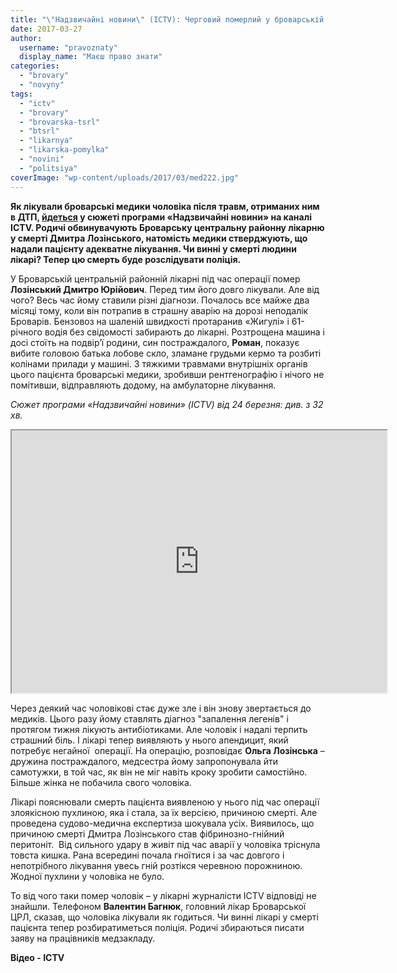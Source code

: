 ```yaml
---
title: "\"Надзвичайні новини\" (ICTV): Черговий померлий у броварській лікарні - ВІДЕО"
date: 2017-03-27
author: 
  username: "pravoznaty"
  display_name: "Маєш право знати"
categories: 
  - "brovary"
  - "novyny"
tags: 
  - "ictv"
  - "brovary"
  - "brovarska-tsrl"
  - "btsrl"
  - "likarnya"
  - "likarska-pomylka"
  - "novini"
  - "politsiya"
coverImage: "wp-content/uploads/2017/03/med222.jpg"
---
```


**Як лікували броварські медики чоловіка після травм, отриманих ним в ДТП, [йдеться](http://kriminal.ictv.ua/videos/nadzvychajni-novyny-24-03-2017/) у сюжеті програми «Надзвичайні новини» на каналі ICTV. Родичі обвинувачують Броварську центральну районну лікарню у смерті Дмитра Лозінського, натомість медики стверджують, що надали пацієнту адекватне лікування. Чи винні у смерті людини лікарі? Тепер цю смерть буде розслідувати поліція.**

У Броварській центральній районній лікарні під час операції помер **Лозінський Дмитро Юрійович**. Перед тим його довго лікували. Але від чого? Весь час йому ставили різні діагнози. Почалось все майже два місяці тому, коли він потрапив в страшну аварію на дорозі неподалік Броварів. Бензовоз на шаленій швидкості протаранив «Жигулі» і 61-річного водія без свідомості забирають до лікарні. Розтрощена машина і досі стоїть на подвір’ї родини, син постраждалого, **Роман**, показує вибите головою батька лобове скло, зламане грудьми кермо та розбиті колінами прилади у машині. З тяжкими травмами внутрішніх органів цього пацієнта броварські медики, зробивши рентгенографію і нічого не помітивши, відправляють додому, на амбулаторне лікування.

_Сюжет програми «Надзвичайні новини» (ICTV) від 24 березня: див. з 32 хв._

<iframe src="https://player.ictv.ua/embed/55809bcd517986e9a507dd76b1bc1eb3a0920f900359feaa5ab685d48ab724be/noautoplay" width="600" height="420" allowfullscreen="allowfullscreen"></iframe>

Через деякий час чоловікові стає дуже зле і він знову звертається до медиків. Цього разу йому ставлять діагноз "запалення легенів" і протягом тижня лікують антибіотиками. Але чоловік і надалі терпить страшний біль. І лікарі тепер виявляють у нього апендицит, який потребує негайної  операції. На операцію, розповідає **Ольга Лозінська** – дружина постраждалого, медсестра йому запропонувала йти самотужки, в той час, як він не міг навіть кроку зробити самостійно. Більше жінка не побачила свого чоловіка.

Лікарі пояснювали смерть пацієнта виявленою у нього під час операції злоякісною пухлиною, яка і стала, за їх версією, причиною смерті. Але проведена судово-медична експертиза шокувала усіх. Виявилось, що причиною смерті Дмитра Лозінського став фібринозно-гнійний перитоніт.  Від сильного удару в живіт під час аварії у чоловіка тріснула товста кишка. Рана всередині почала гноїтися і за час довгого і непотрібного лікування увесь гній розтікся черевною порожниною. Жодної пухлини у чоловіка не було.

То від чого таки помер чоловік – у лікарні журналісти ICTV відповіді не знайшли. Телефоном **Валентин Багнюк**, головний лікар Броварської ЦРЛ, сказав, що чоловіка лікували як годиться. Чи винні лікарі у смерті пацієнта тепер розбиратиметься поліція. Родичі збираються писати заяву на працівників медзакладу.

**Відео - ICTV**
